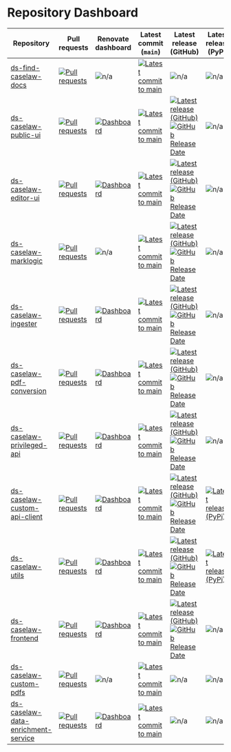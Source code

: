 # Repository Dashboard

<!-- This file is automatically generated from scripts/build_repo_lists. You shouldn't edit it manually. -->

| Repository                                                                                                   | Pull requests                                                                                                                                                                                       | Renovate dashboard                                                                                                                             | Latest commit (`main`)                                                                                                                                                                                               | Latest release (GitHub)                                                                                                                                                                                                                                                                                                                                                                                                             | Latest release (PyPi)                                                                                                                                      |
| ------------------------------------------------------------------------------------------------------------ | --------------------------------------------------------------------------------------------------------------------------------------------------------------------------------------------------- | ---------------------------------------------------------------------------------------------------------------------------------------------- | -------------------------------------------------------------------------------------------------------------------------------------------------------------------------------------------------------------------- | ----------------------------------------------------------------------------------------------------------------------------------------------------------------------------------------------------------------------------------------------------------------------------------------------------------------------------------------------------------------------------------------------------------------------------------- | ---------------------------------------------------------------------------------------------------------------------------------------------------------- |
| [ds-find-caselaw-docs](https://github.com/nationalarchives/ds-find-caselaw-docs)                             | [![Pull requests](https://img.shields.io/github/issues-pr/nationalarchives/ds-find-caselaw-docs?label)](https://github.com/nationalarchives/ds-find-caselaw-docs/pulls)                             | ![n/a](https://img.shields.io/badge/-n%2Fa-eee)                                                                                                | [![Latest commit to main](https://img.shields.io/github/last-commit/nationalarchives/ds-find-caselaw-docs/main?label)](https://github.com/nationalarchives/ds-find-caselaw-docs/commits)                             | ![n/a](https://img.shields.io/badge/-n%2Fa-eee)                                                                                                                                                                                                                                                                                                                                                                                     | ![n/a](https://img.shields.io/badge/-n%2Fa-eee)                                                                                                            |
| [ds-caselaw-public-ui](https://github.com/nationalarchives/ds-caselaw-public-ui)                             | [![Pull requests](https://img.shields.io/github/issues-pr/nationalarchives/ds-caselaw-public-ui?label)](https://github.com/nationalarchives/ds-caselaw-public-ui/pulls)                             | [![Dashboard](https://img.shields.io/badge/-Dashboard-445)](https://github.com/nationalarchives/ds-caselaw-public-ui/issues/819)               | [![Latest commit to main](https://img.shields.io/github/last-commit/nationalarchives/ds-caselaw-public-ui/main?label)](https://github.com/nationalarchives/ds-caselaw-public-ui/commits)                             | [![Latest release (GitHub)](https://img.shields.io/github/v/release/nationalarchives/ds-caselaw-public-ui?label&sort=semver)](https://github.com/nationalarchives/ds-caselaw-public-ui/releases)<br>[![GitHub Release Date](https://img.shields.io/github/release-date/nationalarchives/ds-caselaw-public-ui?label&sort=semver)](https://github.com/nationalarchives/ds-caselaw-public-ui/releases)                                 | ![n/a](https://img.shields.io/badge/-n%2Fa-eee)                                                                                                            |
| [ds-caselaw-editor-ui](https://github.com/nationalarchives/ds-caselaw-editor-ui)                             | [![Pull requests](https://img.shields.io/github/issues-pr/nationalarchives/ds-caselaw-editor-ui?label)](https://github.com/nationalarchives/ds-caselaw-editor-ui/pulls)                             | [![Dashboard](https://img.shields.io/badge/-Dashboard-445)](https://github.com/nationalarchives/ds-caselaw-editor-ui/issues/1051)              | [![Latest commit to main](https://img.shields.io/github/last-commit/nationalarchives/ds-caselaw-editor-ui/main?label)](https://github.com/nationalarchives/ds-caselaw-editor-ui/commits)                             | [![Latest release (GitHub)](https://img.shields.io/github/v/release/nationalarchives/ds-caselaw-editor-ui?label&sort=semver)](https://github.com/nationalarchives/ds-caselaw-editor-ui/releases)<br>[![GitHub Release Date](https://img.shields.io/github/release-date/nationalarchives/ds-caselaw-editor-ui?label&sort=semver)](https://github.com/nationalarchives/ds-caselaw-editor-ui/releases)                                 | ![n/a](https://img.shields.io/badge/-n%2Fa-eee)                                                                                                            |
| [ds-caselaw-marklogic](https://github.com/nationalarchives/ds-caselaw-marklogic)                             | [![Pull requests](https://img.shields.io/github/issues-pr/nationalarchives/ds-caselaw-marklogic?label)](https://github.com/nationalarchives/ds-caselaw-marklogic/pulls)                             | ![n/a](https://img.shields.io/badge/-n%2Fa-eee)                                                                                                | [![Latest commit to main](https://img.shields.io/github/last-commit/nationalarchives/ds-caselaw-marklogic/main?label)](https://github.com/nationalarchives/ds-caselaw-marklogic/commits)                             | [![Latest release (GitHub)](https://img.shields.io/github/v/release/nationalarchives/ds-caselaw-marklogic?label&sort=semver)](https://github.com/nationalarchives/ds-caselaw-marklogic/releases)<br>[![GitHub Release Date](https://img.shields.io/github/release-date/nationalarchives/ds-caselaw-marklogic?label&sort=semver)](https://github.com/nationalarchives/ds-caselaw-marklogic/releases)                                 | ![n/a](https://img.shields.io/badge/-n%2Fa-eee)                                                                                                            |
| [ds-caselaw-ingester](https://github.com/nationalarchives/ds-caselaw-ingester)                               | [![Pull requests](https://img.shields.io/github/issues-pr/nationalarchives/ds-caselaw-ingester?label)](https://github.com/nationalarchives/ds-caselaw-ingester/pulls)                               | [![Dashboard](https://img.shields.io/badge/-Dashboard-445)](https://github.com/nationalarchives/ds-caselaw-ingester/issues/82)                 | [![Latest commit to main](https://img.shields.io/github/last-commit/nationalarchives/ds-caselaw-ingester/main?label)](https://github.com/nationalarchives/ds-caselaw-ingester/commits)                               | [![Latest release (GitHub)](https://img.shields.io/github/v/release/nationalarchives/ds-caselaw-ingester?label&sort=semver)](https://github.com/nationalarchives/ds-caselaw-ingester/releases)<br>[![GitHub Release Date](https://img.shields.io/github/release-date/nationalarchives/ds-caselaw-ingester?label&sort=semver)](https://github.com/nationalarchives/ds-caselaw-ingester/releases)                                     | ![n/a](https://img.shields.io/badge/-n%2Fa-eee)                                                                                                            |
| [ds-caselaw-pdf-conversion](https://github.com/nationalarchives/ds-caselaw-pdf-conversion)                   | [![Pull requests](https://img.shields.io/github/issues-pr/nationalarchives/ds-caselaw-pdf-conversion?label)](https://github.com/nationalarchives/ds-caselaw-pdf-conversion/pulls)                   | [![Dashboard](https://img.shields.io/badge/-Dashboard-445)](https://github.com/nationalarchives/ds-caselaw-pdf-conversion/issues/31)           | [![Latest commit to main](https://img.shields.io/github/last-commit/nationalarchives/ds-caselaw-pdf-conversion/main?label)](https://github.com/nationalarchives/ds-caselaw-pdf-conversion/commits)                   | [![Latest release (GitHub)](https://img.shields.io/github/v/release/nationalarchives/ds-caselaw-pdf-conversion?label&sort=semver)](https://github.com/nationalarchives/ds-caselaw-pdf-conversion/releases)<br>[![GitHub Release Date](https://img.shields.io/github/release-date/nationalarchives/ds-caselaw-pdf-conversion?label&sort=semver)](https://github.com/nationalarchives/ds-caselaw-pdf-conversion/releases)             | ![n/a](https://img.shields.io/badge/-n%2Fa-eee)                                                                                                            |
| [ds-caselaw-privileged-api](https://github.com/nationalarchives/ds-caselaw-privileged-api)                   | [![Pull requests](https://img.shields.io/github/issues-pr/nationalarchives/ds-caselaw-privileged-api?label)](https://github.com/nationalarchives/ds-caselaw-privileged-api/pulls)                   | [![Dashboard](https://img.shields.io/badge/-Dashboard-445)](https://github.com/nationalarchives/ds-caselaw-privileged-api/issues/182)          | [![Latest commit to main](https://img.shields.io/github/last-commit/nationalarchives/ds-caselaw-privileged-api/main?label)](https://github.com/nationalarchives/ds-caselaw-privileged-api/commits)                   | [![Latest release (GitHub)](https://img.shields.io/github/v/release/nationalarchives/ds-caselaw-privileged-api?label&sort=semver)](https://github.com/nationalarchives/ds-caselaw-privileged-api/releases)<br>[![GitHub Release Date](https://img.shields.io/github/release-date/nationalarchives/ds-caselaw-privileged-api?label&sort=semver)](https://github.com/nationalarchives/ds-caselaw-privileged-api/releases)             | ![n/a](https://img.shields.io/badge/-n%2Fa-eee)                                                                                                            |
| [ds-caselaw-custom-api-client](https://github.com/nationalarchives/ds-caselaw-custom-api-client)             | [![Pull requests](https://img.shields.io/github/issues-pr/nationalarchives/ds-caselaw-custom-api-client?label)](https://github.com/nationalarchives/ds-caselaw-custom-api-client/pulls)             | [![Dashboard](https://img.shields.io/badge/-Dashboard-445)](https://github.com/nationalarchives/ds-caselaw-custom-api-client/issues/283)       | [![Latest commit to main](https://img.shields.io/github/last-commit/nationalarchives/ds-caselaw-custom-api-client/main?label)](https://github.com/nationalarchives/ds-caselaw-custom-api-client/commits)             | [![Latest release (GitHub)](https://img.shields.io/github/v/release/nationalarchives/ds-caselaw-custom-api-client?label&sort=semver)](https://github.com/nationalarchives/ds-caselaw-custom-api-client/releases)<br>[![GitHub Release Date](https://img.shields.io/github/release-date/nationalarchives/ds-caselaw-custom-api-client?label&sort=semver)](https://github.com/nationalarchives/ds-caselaw-custom-api-client/releases) | [![Latest release (PyPi)](https://img.shields.io/pypi/v/ds-caselaw-marklogic-api-client?label)](https://pypi.org/project/ds-caselaw-marklogic-api-client/) |
| [ds-caselaw-utils](https://github.com/nationalarchives/ds-caselaw-utils)                                     | [![Pull requests](https://img.shields.io/github/issues-pr/nationalarchives/ds-caselaw-utils?label)](https://github.com/nationalarchives/ds-caselaw-utils/pulls)                                     | [![Dashboard](https://img.shields.io/badge/-Dashboard-445)](https://github.com/nationalarchives/ds-caselaw-utils/issues/56)                    | [![Latest commit to main](https://img.shields.io/github/last-commit/nationalarchives/ds-caselaw-utils/main?label)](https://github.com/nationalarchives/ds-caselaw-utils/commits)                                     | [![Latest release (GitHub)](https://img.shields.io/github/v/release/nationalarchives/ds-caselaw-utils?label&sort=semver)](https://github.com/nationalarchives/ds-caselaw-utils/releases)<br>[![GitHub Release Date](https://img.shields.io/github/release-date/nationalarchives/ds-caselaw-utils?label&sort=semver)](https://github.com/nationalarchives/ds-caselaw-utils/releases)                                                 | [![Latest release (PyPi)](https://img.shields.io/pypi/v/ds-caselaw-utils?label)](https://pypi.org/project/ds-caselaw-utils/)                               |
| [ds-caselaw-frontend](https://github.com/nationalarchives/ds-caselaw-frontend)                               | [![Pull requests](https://img.shields.io/github/issues-pr/nationalarchives/ds-caselaw-frontend?label)](https://github.com/nationalarchives/ds-caselaw-frontend/pulls)                               | [![Dashboard](https://img.shields.io/badge/-Dashboard-445)](https://github.com/nationalarchives/ds-caselaw-frontend/issues/3)                  | [![Latest commit to main](https://img.shields.io/github/last-commit/nationalarchives/ds-caselaw-frontend/main?label)](https://github.com/nationalarchives/ds-caselaw-frontend/commits)                               | [![Latest release (GitHub)](https://img.shields.io/github/v/release/nationalarchives/ds-caselaw-frontend?label&sort=semver)](https://github.com/nationalarchives/ds-caselaw-frontend/releases)<br>[![GitHub Release Date](https://img.shields.io/github/release-date/nationalarchives/ds-caselaw-frontend?label&sort=semver)](https://github.com/nationalarchives/ds-caselaw-frontend/releases)                                     | ![n/a](https://img.shields.io/badge/-n%2Fa-eee)                                                                                                            |
| [ds-caselaw-custom-pdfs](https://github.com/nationalarchives/ds-caselaw-custom-pdfs)                         | [![Pull requests](https://img.shields.io/github/issues-pr/nationalarchives/ds-caselaw-custom-pdfs?label)](https://github.com/nationalarchives/ds-caselaw-custom-pdfs/pulls)                         | ![n/a](https://img.shields.io/badge/-n%2Fa-eee)                                                                                                | [![Latest commit to main](https://img.shields.io/github/last-commit/nationalarchives/ds-caselaw-custom-pdfs/main?label)](https://github.com/nationalarchives/ds-caselaw-custom-pdfs/commits)                         | ![n/a](https://img.shields.io/badge/-n%2Fa-eee)                                                                                                                                                                                                                                                                                                                                                                                     | ![n/a](https://img.shields.io/badge/-n%2Fa-eee)                                                                                                            |
| [ds-caselaw-data-enrichment-service](https://github.com/nationalarchives/ds-caselaw-data-enrichment-service) | [![Pull requests](https://img.shields.io/github/issues-pr/nationalarchives/ds-caselaw-data-enrichment-service?label)](https://github.com/nationalarchives/ds-caselaw-data-enrichment-service/pulls) | [![Dashboard](https://img.shields.io/badge/-Dashboard-445)](https://github.com/nationalarchives/ds-caselaw-data-enrichment-service/issues/235) | [![Latest commit to main](https://img.shields.io/github/last-commit/nationalarchives/ds-caselaw-data-enrichment-service/main?label)](https://github.com/nationalarchives/ds-caselaw-data-enrichment-service/commits) | ![n/a](https://img.shields.io/badge/-n%2Fa-eee)                                                                                                                                                                                                                                                                                                                                                                                     | ![n/a](https://img.shields.io/badge/-n%2Fa-eee)                                                                                                            |
